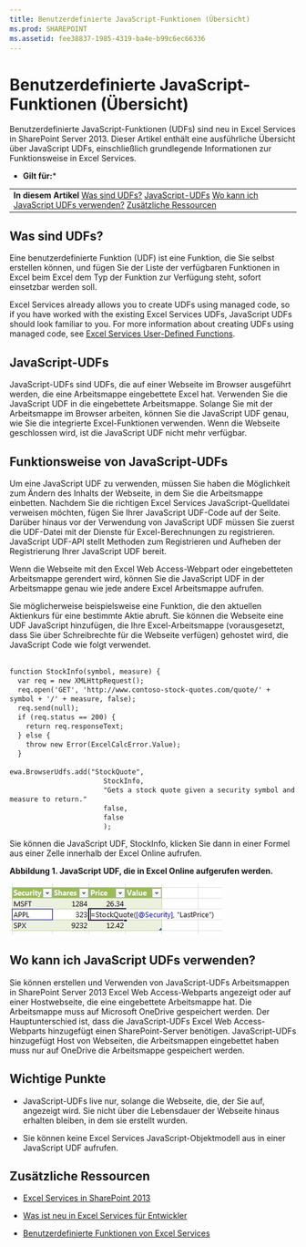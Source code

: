 ```yaml
---
title: Benutzerdefinierte JavaScript-Funktionen (Übersicht)
ms.prod: SHAREPOINT
ms.assetid: fee38837-1985-4319-ba4e-b99c6ec66336
---
```




# Benutzerdefinierte JavaScript-Funktionen (Übersicht)
Benutzerdefinierte JavaScript-Funktionen (UDFs) sind neu in Excel Services in SharePoint Server 2013. Dieser Artikel enthält eine ausführliche Übersicht über JavaScript UDFs, einschließlich grundlegende Informationen zur Funktionsweise in Excel Services.
 * **Gilt für:*** 
  
    
    


|||
|:-----|:-----|
|**In diesem Artikel**          [Was sind UDFs?](javascript-user-defined-functions-overview.md#xlsWhatAreUdfs)           [JavaScript-UDFs](javascript-user-defined-functions-overview.md#xlsJsUDFs)           [Wo kann ich JavaScript UDFs verwenden?](javascript-user-defined-functions-overview.md#xlsWhereUseJsUdfs)           [Zusätzliche Ressourcen](#bk_addresources) <br/> ||
   

## Was sind UDFs?
<a name="xlsWhatAreUdfs"> </a>

Eine benutzerdefinierte Funktion (UDF) ist eine Funktion, die Sie selbst erstellen können, und fügen Sie der Liste der verfügbaren Funktionen in Excel beim Excel dem Typ der Funktion zur Verfügung steht, sofort einsetzbar werden soll.
  
    
    
Excel Services already allows you to create UDFs using managed code, so if you have worked with the existing Excel Services UDFs, JavaScript UDFs should look familiar to you. For more information about creating UDFs using managed code, see  [Excel Services User-Defined Functions](excel-services-user-defined-functions.md).
  
    
    

## JavaScript-UDFs
<a name="xlsJsUDFs"> </a>

JavaScript-UDFs sind UDFs, die auf einer Webseite im Browser ausgeführt werden, die eine Arbeitsmappe eingebettete Excel hat. Verwenden Sie die JavaScript UDF in die eingebettete Arbeitsmappe. Solange Sie mit der Arbeitsmappe im Browser arbeiten, können Sie die JavaScript UDF genau, wie Sie die integrierte Excel-Funktionen verwenden. Wenn die Webseite geschlossen wird, ist die JavaScript UDF nicht mehr verfügbar.
  
    
    

## Funktionsweise von JavaScript-UDFs
<a name="xlsJsUDFs"> </a>

Um eine JavaScript UDF zu verwenden, müssen Sie haben die Möglichkeit zum Ändern des Inhalts der Webseite, in dem Sie die Arbeitsmappe einbetten. Nachdem Sie die richtigen Excel Services JavaScript-Quelldatei verweisen möchten, fügen Sie Ihrer JavaScript UDF-Code auf der Seite. Darüber hinaus vor der Verwendung von JavaScript UDF müssen Sie zuerst die UDF-Datei mit der Dienste für Excel-Berechnungen zu registrieren. JavaScript UDF-API stellt Methoden zum Registrieren und Aufheben der Registrierung Ihrer JavaScript UDF bereit.
  
    
    
Wenn die Webseite mit den Excel Web Access-Webpart oder eingebetteten Arbeitsmappe gerendert wird, können Sie die JavaScript UDF in der Arbeitsmappe genau wie jede andere Excel Arbeitsmappe aufrufen.
  
    
    
Sie möglicherweise beispielsweise eine Funktion, die den aktuellen Aktienkurs für eine bestimmte Aktie abruft. Sie können die Webseite eine UDF JavaScript hinzufügen, die Ihre Excel-Arbeitsmappe (vorausgesetzt, dass Sie über Schreibrechte für die Webseite verfügen) gehostet wird, die JavaScript Code wie folgt verwendet.
  
    
    



```

function StockInfo(symbol, measure) {
  var req = new XMLHttpRequest();
  req.open('GET', 'http://www.contoso-stock-quotes.com/quote/' + symbol + '/' + measure, false); 
  req.send(null);
  if (req.status == 200) {
    return req.responseText;
  } else {
    throw new Error(ExcelCalcError.Value);
  }
 
ewa.BrowserUdfs.add("StockQuote",
                       StockInfo,
                       "Gets a stock quote given a security symbol and measure to return."
                       false,
                       false
                       );

```

Sie können die JavaScript UDF, StockInfo, klicken Sie dann in einer Formel aus einer Zelle innerhalb der Excel Online aufrufen.
  
    
    

**Abbildung 1. JavaScript UDF, die in Excel Online aufgerufen werden.**

  
    
    

  
    
    
![In Excel Online aufgerufene benutzerdefinierte JavaScript-Funktionen](images/SPS15CON_xls_JsUdfinWebApp.jpg)
  
    
    

  
    
    

  
    
    

## Wo kann ich JavaScript UDFs verwenden?
<a name="xlsWhereUseJsUdfs"> </a>

Sie können erstellen und Verwenden von JavaScript-UDFs Arbeitsmappen in SharePoint Server 2013 Excel Web Access-Webparts angezeigt oder auf einer Hostwebseite, die eine eingebettete Arbeitsmappe hat. Die Arbeitsmappe muss auf Microsoft OneDrive gespeichert werden. Der Hauptunterschied ist, dass die JavaScript-UDFs Excel Web Access-Webparts hinzugefügt einen SharePoint-Server benötigen. JavaScript-UDFs hinzugefügt Host von Webseiten, die Arbeitsmappen eingebettet haben muss nur auf OneDrive die Arbeitsmappe gespeichert werden.
  
    
    

## Wichtige Punkte
<a name="xlsWhereUseJsUdfs"> </a>


- JavaScript-UDFs live nur, solange die Webseite, die, der Sie auf, angezeigt wird. Sie nicht über die Lebensdauer der Webseite hinaus erhalten bleiben, in dem sie erstellt wurden.
    
  
- Sie können keine Excel Services JavaScript-Objektmodell aus in einer JavaScript UDF aufrufen.
    
  

## Zusätzliche Ressourcen
<a name="bk_addresources"> </a>


-  [Excel Services in SharePoint 2013](excel-services-in-sharepoint-2013.md)
    
  
-  [Was ist neu in Excel Services für Entwickler](09e96c8b-cb55-4fd1-a797-b50fbf0f9296.md)
    
  
-  [Benutzerdefinierte Funktionen von Excel Services](http://msdn.microsoft.com/en-us/library/ms493934)
    
  
